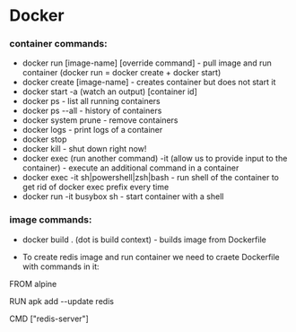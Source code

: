# Docker

### container commands:
* docker run [image-name] [override command] - pull image and run container (docker run = docker create + docker start)
* docker create [image-name] - creates container but does not start it
* docker start -a (watch an output) [container id]
* docker ps - list all running containers
* docker ps --all - history of containers
* docker system prune - remove containers
* docker logs <container id> - print logs of a container
* docker stop <container id>  
* docker kill <container id> - shut down right now!
* docker exec (run another command) -it (allow us to provide input to the container) <container id> <command> - execute an additional command in a container
* docker exec -it <container id> sh|powershell|zsh|bash - run shell of the container to get rid of docker exec prefix every time
* docker run -it busybox sh - start container with a shell

### image commands:
* docker build . (dot is build context) - builds image from Dockerfile

* To create redis image and run container we need to craete Dockerfile with commands in it:

FROM alpine

RUN apk add --update redis

CMD ["redis-server"]
